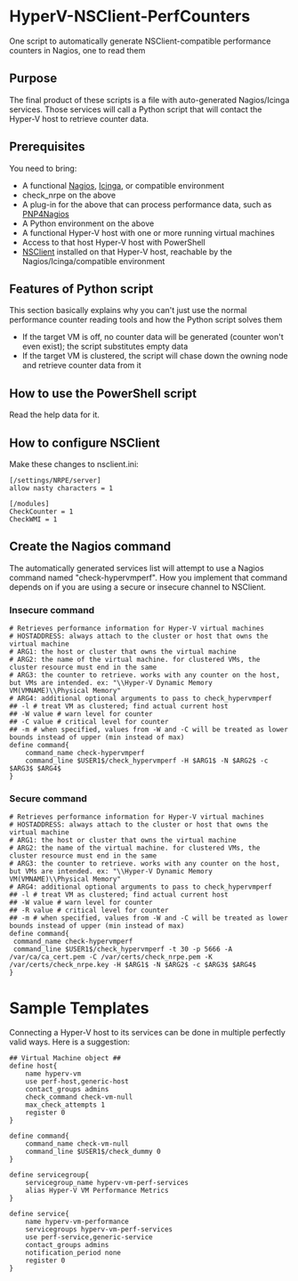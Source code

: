 # HyperV-NSClient-PerfCounters
One script to automatically generate NSClient-compatible performance counters in Nagios, one to read them

## Purpose
The final product of these scripts is a file with auto-generated Nagios/Icinga services. Those services will call a Python script that will contact the Hyper-V host to retrieve counter data.

## Prerequisites
You need to bring:
* A functional [Nagios](https://www.nagios.org/), [Icinga](https://www.icinga.com/), or compatible environment
* check_nrpe on the above
* A plug-in for the above that can process performance data, such as [PNP4Nagios](https://docs.pnp4nagios.org/)
* A Python environment on the above
* A functional Hyper-V host with one or more running virtual machines
* Access to that host Hyper-V host with PowerShell
* [NSClient](https://www.nsclient.org/) installed on that Hyper-V host, reachable by the Nagios/Icinga/compatible environment

## Features of Python script
This section basically explains why you can't just use the normal performance counter reading tools and how the Python script solves them
* If the target VM is off, no counter data will be generated (counter won't even exist); the script substitutes empty data
* If the target VM is clustered, the script will chase down the owning node and retrieve counter data from it

## How to use the PowerShell script
Read the help data for it.

## How to configure NSClient
Make these changes to nsclient.ini:
```
[/settings/NRPE/server]
allow nasty characters = 1
 
[/modules]
CheckCounter = 1
CheckWMI = 1
```

## Create the Nagios command
The automatically generated services list will attempt to use a Nagios command named "check-hypervmperf". How you implement that command depends on if you are using a secure or insecure channel to NSClient.
### Insecure command
```
# Retrieves performance information for Hyper-V virtual machines
# HOSTADDRESS: always attach to the cluster or host that owns the virtual machine
# ARG1: the host or cluster that owns the virtual machine
# ARG2: the name of the virtual machine. for clustered VMs, the cluster resource must end in the same
# ARG3: the counter to retrieve. works with any counter on the host, but VMs are intended. ex: "\\Hyper-V Dynamic Memory VM(VMNAME)\\Physical Memory"
# ARG4: additional optional arguments to pass to check_hypervmperf
## -l # treat VM as clustered; find actual current host
## -W value # warn level for counter
## -C value # critical level for counter
## -m # when specified, values from -W and -C will be treated as lower bounds instead of upper (min instead of max)
define command{
	command_name check-hypervmperf
	command_line $USER1$/check_hypervmperf -H $ARG1$ -N $ARG2$ -c $ARG3$ $ARG4$
}
```

### Secure command
```
# Retrieves performance information for Hyper-V virtual machines
# HOSTADDRESS: always attach to the cluster or host that owns the virtual machine
# ARG1: the host or cluster that owns the virtual machine
# ARG2: the name of the virtual machine. for clustered VMs, the cluster resource must end in the same
# ARG3: the counter to retrieve. works with any counter on the host, but VMs are intended. ex: "\\Hyper-V Dynamic Memory VM(VMNAME)\\Physical Memory"
# ARG4: additional optional arguments to pass to check_hypervmperf
## -l # treat VM as clustered; find actual current host
## -W value # warn level for counter
## -R value # critical level for counter
## -m # when specified, values from -W and -C will be treated as lower bounds instead of upper (min instead of max)
define command{
 command_name check-hypervmperf
 command_line $USER1$/check_hypervmperf -t 30 -p 5666 -A /var/ca/ca_cert.pem -C /var/certs/check_nrpe.pem -K /var/certs/check_nrpe.key -H $ARG1$ -N $ARG2$ -c $ARG3$ $ARG4$
}
```

# Sample Templates
Connecting a Hyper-V host to its services can be done in multiple perfectly valid ways. Here is a suggestion:
```
## Virtual Machine object ##
define host{
	name hyperv-vm
	use perf-host,generic-host
	contact_groups admins
	check_command check-vm-null
	max_check_attempts 1
	register 0
}
 
define command{
	command_name check-vm-null
	command_line $USER1$/check_dummy 0
}
 
define servicegroup{
	servicegroup_name hyperv-vm-perf-services
	alias Hyper-V VM Performance Metrics
}
 
define service{
	name hyperv-vm-performance
	servicegroups hyperv-vm-perf-services
	use perf-service,generic-service
	contact_groups admins
	notification_period none
	register 0
}
```